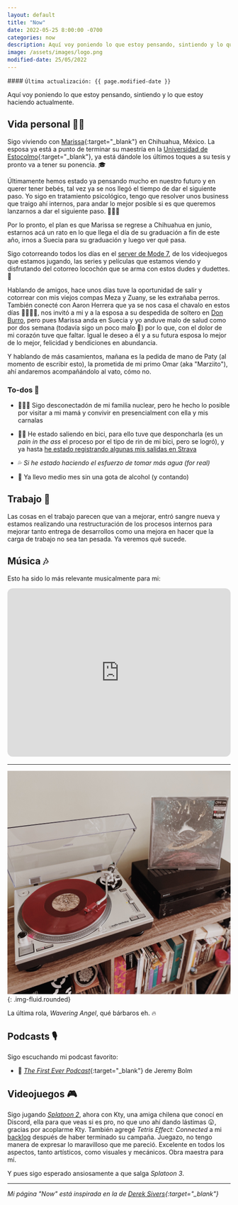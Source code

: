 ```yaml
---
layout: default
title: "Now"
date: 2022-05-25 8:00:00 -0700
categories: now
description: Aquí voy poniendo lo que estoy pensando, sintiendo y lo que estoy haciendo actualmente.
image: /assets/images/logo.png
modified-date: 25/05/2022
---
```


<div class="card last-updated mt-3 text-center">
<div class="card-body rounded">
#### <code>Última actualización: {{ page.modified-date }}</code>
</div>
</div>

<p class="text-center">Aquí voy poniendo lo que estoy pensando, sintiendo y lo que estoy haciendo actualmente.</p>

## Vida personal 👦🏻

Sigo viviendo con [Marissa][2]{:target="_blank"} en Chihuahua, México. La esposa ya está a punto de terminar su maestría en la [Universidad de Estocolmo][3]{:target="_blank"}, ya está dándole los últimos toques a su tesis y pronto va a tener su ponencia. 🎓

Últimamente hemos estado ya pensando mucho en nuestro futuro y en querer tener bebés, tal vez ya se nos llegó el tiempo de dar el siguiente paso. Yo sigo en tratamiento psicológico, tengo que resolver unos business que traigo ahí internos, para andar lo mejor posible si es que queremos lanzarnos a dar el siguiente paso. 👶🏻🍼

Por lo pronto, el plan es que Marissa se regrese a Chihuahua en junio, estarnos acá un rato en lo que llega el día de su graduación a fin de este año, irnos a Suecia para su graduación y luego ver qué pasa.

Sigo cotorreando todos los días en el [server de Mode 7][4], de los videojuegos que estamos jugando, las series y películas que estamos viendo y disfrutando del cotorreo locochón que se arma con estos dudes y dudettes. 🥴

Hablando de amigos, hace unos días tuve la oportunidad de salir y cotorrear con mis viejos compas Meza y Zuany, se les extrañaba perros. También conecté con Aaron Herrera que ya se nos casa el chavalo en estos días 🤵‍♂️👰‍♂️, nos invitó a mi y a la esposa a su despedida de soltero en [Don Burro][5], pero pues Marissa anda en Suecia y yo anduve malo de salud como por dos semana (todavía sigo un poco malo 🤒) por lo que, con el dolor de mi corazón tuve que faltar. Igual le deseo a él y a su futura esposa lo mejor de lo mejor, felicidad y bendiciones en abundancia.

Y hablando de más casamientos, mañana es la pedida de mano de Paty (al momento de escribir esto), la prometida de mi primo Omar (aka "Marziito"), ahí andaremos acompañándolo al vato, cómo no.

### To-dos 📝

- 👩‍👩‍👧 Sigo desconectadón de mi familia nuclear, pero he hecho lo posible por visitar a mi mamá y convivir en presencialment con ella y mis carnalas

- 🚴‍♂️ He estado saliendo en bici, para ello tuve que desponcharla (es un *pain in the ass* el proceso por el tipo de rin de mi bici, pero se logró), y ya hasta [he estado registrando algunas mis salidas en Strava][6]

- 💦 *Si he estado haciendo el esfuerzo de tomar más agua (for real)*

- 🍺 Ya llevo medio mes sin una gota de alcohol (y contando)

## Trabajo 💼

Las cosas en el trabajo parecen que van a mejorar, entró sangre nueva y estamos realizando una restructuración de los procesos internos para mejorar tanto entrega de desarrollos como una mejora en hacer que la carga de trabajo no sea tan pesada. Ya veremos qué sucede.

## Música 🎶
Esto ha sido lo más relevante musicalmente para mi:

<iframe style="border-radius:12px" src="https://open.spotify.com/embed/album/7tsD5NnZCCk1RxnIIYwY7t?utm_source=generator" width="100%" height="380" frameBorder="0" allowfullscreen="" allow="autoplay; clipboard-write; encrypted-media; fullscreen; picture-in-picture"></iframe>

---

![Heavy Pendulum by Cave In (2022)](../assets/images/now/cave-in-heavy-pendulum-vinyl.png){: .img-fluid.rounded}

La última rola, *Wavering Angel*, qué bárbaros eh. 🔥

## Podcasts 🎙

Sigo escuchando mi podcast favorito:

- 🤘 [*The First Ever Podcast*][7]{:target="_blank"} de Jeremy Bolm

## Videojuegos 🎮
Sigo jugando [*Splatoon 2*][8], ahora con Kty, una amiga chilena que conocí en Discord, ella para que veas si es pro, no que uno ahí dando lástimas 😛, gracias por acoplarme Kty. También agregé *Tetris Effect: Connected* a mi [backlog][9] después de haber terminado su campaña. Juegazo, no tengo manera de expresar lo maravilloso que me pareció. Excelente en todos los aspectos, tanto artísticos, como visuales y mecánicos. Obra maestra para mí.

Y pues sigo esperado ansiosamente a que salga *Splatoon 3*.

---

*Mi página "Now" está inspirada en la de [Derek Sivers][1]{:target="_blank"}*

[1]: https://sive.rs/nowff
[2]: https://www.instagram.com/primitivegirl
[3]: https://www.su.se
[4]: /mode-7/
[5]: https://www.instagram.com/foro.donburro
[6]: https://www.strava.com/athletes/8740264
[7]: https://mixen.mx
[7]: https://podcasts.apple.com/us/podcast/the-first-ever-podcast/id1520216207
[8]: /nintendo/splatoon/
[9]: https://www.backloggd.com/u/mijo